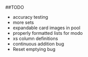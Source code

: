 ##TODO
 - accuracy testing
 - more sets
 - expandable card images in pool
 - properly formatted lists for modo
 - xs column definitions
 - continuous addition bug
 - Reset emptying bug